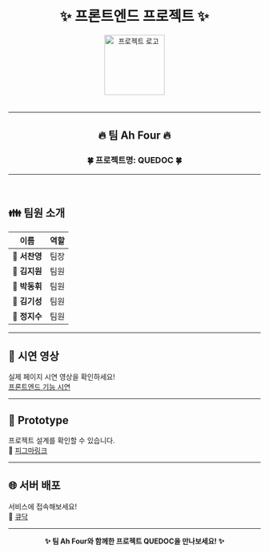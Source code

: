 <h1 align="center">✨ 프론트엔드 프로젝트 ✨</h1>

<div align="center">
  <img src="./src/assets/logo/icon.png" alt="프로젝트 로고" width="120" style="margin-bottom: 20px;">
</div>

---

<h2 align="center">🔥 팀 Ah Four 🔥</h2>

<h3 align="center">🍀 프로젝트명: <strong>QUEDOC</strong> 🍀</h3>

---

<br>

## 👪 팀원 소개

| 이름       | 역할              |
|------------|-------------------|
| 🤸 **서찬영** | 팀장  |
| 🏃 **김지원** | 팀원  |
| 🏃 **박동휘** | 팀원     |
| 🏃 **김기성** | 팀원       |
| 🏃 **정지수** | 팀원    |

---

## 🎥 시연 영상
실제 페이지 시연 영상을 확인하세요!  
<a href= 'https://github.com/beyond-sw-camp/be12-2nd-ah_four-quedoc/wiki/%ED%94%84%EB%A1%A0%ED%8A%B8%EC%97%94%EB%93%9C-%EC%8B%9C%EC%97%B0%EC%98%81%EC%83%81'>프론트엔드 기능 시연</a>

---

## 🎨 Prototype
프로젝트 설계를 확인할 수 있습니다.  
🌈 <a href= 'https://www.figma.com/design/YpDRCaAzeEMd8AUxfkHWls/Untitled?node-id=12-2&t=l34PCIrujESynnln-1'>피그마링크</a>

---

## 🌐 서버 배포
서비스에 접속해보세요!  
🏣 <a href='http://www.quedoc.kro.kr'> 큐닥</a>

---

<div align="center">
  <strong>✨ 팀 Ah Four와 함께한 프로젝트 QUEDOC을 만나보세요! ✨</strong>
</div>
